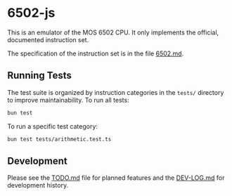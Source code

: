 # 6502-js

This is an emulator of the MOS 6502 CPU. It only implements the official, documented instruction set.

The specification of the instruction set is in the file [6502.md](6502.md).

## Running Tests

The test suite is organized by instruction categories in the `tests/` directory to improve maintainability. To run all tests:

```bash
bun test
```

To run a specific test category:

```bash
bun test tests/arithmetic.test.ts
```

## Development

Please see the [TODO.md](TODO.md) file for planned features and the [DEV-LOG.md](DEV-LOG.md) for development history.